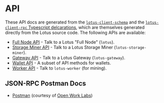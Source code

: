 <!-- Code generated by github.com/filecoin-shipyard/js-lotus-client/docgen. DO NOT EDIT. -->
# API

These API docs are generated from the [`lotus-client-schema`](https://github.com/filecoin-shipyard/js-lotus-client-schema) and the [`lotus-client-rpc` Typescript delcarations](https://github.com/filecoin-shipyard/js-lotus-client-rpc/blob/master/index.d.ts), which are themselves generated directly from the Lotus source code. The following APIs are available:

* [Full Node API](full-node-api/index.md) - Talk to a Lotus "Full Node" (`lotus`).
* [Storage Miner API](storage-miner-api/index.md) - Talk to a Lotus Storage Miner (`lotus-storage-miner`).
* [Gateway API](gateway-api/index.md) - Talk to a Lotus Gateway (`lotus-gateway`).
* [Wallet API](wallet-api/index.md) - A subset of API methods for wallets.
* [Worker API](worker-api/index.md) - Talk to `lotus-worker` (for mining).

## JSON-RPC Postman Docs

* [Postman](https://documenter.getpostman.com/view/4872192/SWLh5mUd?version=latest) (courtesy of [Open Work Labs](https://www.openworklabs.com/))
